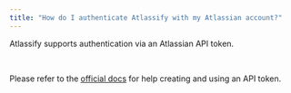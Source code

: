 ```yaml
---
title: "How do I authenticate Atlassify with my Atlassian account?"
---
```

Atlassify supports authentication via an Atlassian API token.

<br />

Please refer to the [official docs](https://support.atlassian.com/atlassian-account/docs/manage-api-tokens-for-your-atlassian-account/) for help creating and using an API token.